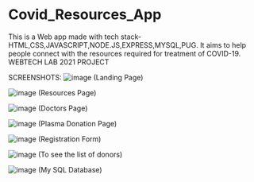# Covid_Resources_App

This is a Web app made with tech stack-HTML,CSS,JAVASCRIPT,NODE.JS,EXPRESS,MYSQL,PUG.
It aims to help people connect with the resources required for treatment of COVID-19.
WEBTECH LAB 2021 PROJECT


SCREENSHOTS:
![image](https://user-images.githubusercontent.com/55591929/120138687-a4714600-c1f4-11eb-926d-ef7945bc9b82.png)
(Landing Page)

![image](https://user-images.githubusercontent.com/55591929/120138750-c2d74180-c1f4-11eb-931a-8907a291e7aa.png)
(Resources Page)

![image](https://user-images.githubusercontent.com/55591929/120138794-d71b3e80-c1f4-11eb-99b4-10a780b7581c.png)
(Doctors Page)

![image](https://user-images.githubusercontent.com/55591929/120139150-7dffda80-c1f5-11eb-8928-2e7970692aad.png)
(Plasma Donation Page)

![image](https://user-images.githubusercontent.com/55591929/120139044-4abd4b80-c1f5-11eb-9916-a7dabc10c8c6.png)
(Registration Form)

![image](https://user-images.githubusercontent.com/55591929/120139189-940d9b00-c1f5-11eb-9663-82f6b873484e.png)
(To see the list of donors)

![image](https://user-images.githubusercontent.com/55591929/120139256-b69fb400-c1f5-11eb-92b6-cea8dfc7bc6a.png)
(My SQL Database)


